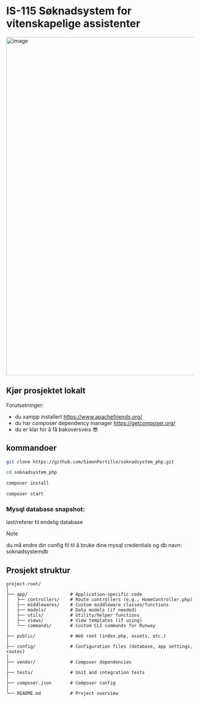 # IS-115 Søknadsystem for vitenskapelige assistenter
<img width="1903" height="909" alt="image" src="https://github.com/user-attachments/assets/5654b7ff-abfe-4765-8e7c-64534a73d89e" />

## Kjør prosjektet lokalt
Forutsetninger:
 - du xampp installert https://www.apachefriends.org/
 - du har composer dependency manager https://getcomposer.org/
 - du er klar for å få bakoversveis 😎
   
## kommandoer 
```bash
git clone https://github.com/SimonPortillo/soknadsystem_php.git

cd soknadsystem_php
```
```bash
composer install
```
```bash
composer start
```

### Mysql database snapshot:
last/referer til endelig database

> [!NOTE]
> du må endre din config fil til å bruke dine mysql credentials og db navn: soknadsystemdb



## Prosjekt struktur

```
project-root/
│
├── app/                # Application-specific code
│   ├── controllers/    # Route controllers (e.g., HomeController.php)
│   ├── middlewares/    # Custom middleware classes/functions
│   ├── models/         # Data models (if needed)
│   ├── utils/          # Utility/helper functions
│   ├── views/          # View templates (if using)
│   └── commands/       # Custom CLI commands for Runway
│
├── public/             # Web root (index.php, assets, etc.)
│
├── config/             # Configuration files (database, app settings, routes)
│
├── vendor/             # Composer dependencies
│
├── tests/              # Unit and integration tests
│
├── composer.json       # Composer config
│
└── README.md           # Project overview
```

